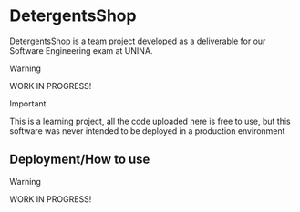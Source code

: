 # DetergentsShop
DetergentsShop is a team project developed as a deliverable for our Software Engineering exam at UNINA.

>[!WARNING]
>WORK IN PROGRESS!

>[!IMPORTANT]
>This is a learning project, all the code uploaded here is free to use, but this software was never intended to be deployed in a production environment

## Deployment/How to use
>[!WARNING]
>WORK IN PROGRESS!
